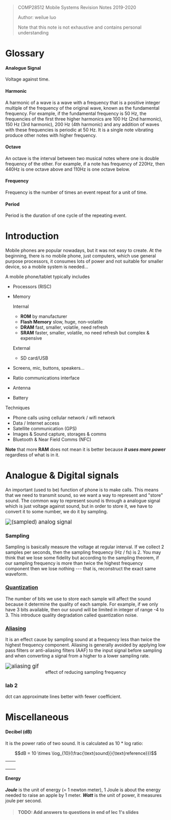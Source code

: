 > COMP28512 Mobile Systems Revision Notes 2019-2020
>
> Author: weilue luo
>
> Note that this note is not exhaustive and contains personal understanding



# Glossary

#### Analogue Signal

Voltage against time.

#### Harmonic

A harmonic of a wave is a wave with a frequency that is a positive integer multiple of the frequency of the original wave, known as the fundamental frequency. For example, if the fundamental frequency is 50 Hz, the frequencies of the first three higher harmonics are 100 Hz (2nd harmonic), 150 Hz (3rd harmonic), 200 Hz (4th harmonic) and any addition of waves with these frequencies is periodic at 50 Hz. It is a single note vibrating produce other notes with higher frequency.

#### Octave

An octave is the interval between two musical notes where one is double frequency of the other. For example, if a note has frequency of 220Hz, then 440Hz is one octave above and 110Hz is one octave below.

#### Frequency

Frequency is the number of times an event repeat for a unit of time.

#### Period

Period is the duration of one cycle of the repeating event.

# Introduction

Mobile phones are popular nowadays, but it was not easy to create. At the beginning, there is no mobile phone, just computers, which use general purpose processors, it consumes lots of power and not suitable for smaller device, so a mobile system is needed...

A mobile phone/tablet typically includes

- Processors (RISC)

- Memory

  Internal

  - **ROM** by manufacturer
  - **Flash Memory** slow, huge, non-volatile
  - **DRAM** fast, smaller, volatile, need refresh
  - **SRAM** faster, smaller, volatile, no need refresh but complex & expensive 

  External

  - SD card/USB

- Screens, mic, buttons, speakers...

- Ratio communications interface

- Antenna

- Battery

Techniques

- Phone calls using cellular network / wifi network
- Data / Internet access
- Satellite communication (GPS)
- Images & Sound capture, storages & comms
- Bluetooth & Near Field Comms (NFC)

**Note** that more **RAM** does not mean it is better because ***it uses more power*** regardless of what is in it.

# Analogue & Digital signals

An important (used to be) function of phone is to make calls. This means that we need to transmit sound, so we want a way to represent and "store" sound. The common way to represent sound is through a analogue signal which is just voltage against sound, but in order to store it, we have to convert it to some number, we do it by sampling.

<img src="https://i.ibb.co/YhB3wb5/screenshot-online-manchester-ac-uk-2020-02-11-11-26-30.png" alt="(sampled) analog signal" style="zoom:120%;" />

### Sampling

Sampling is basically measure the voltage at regular interval. If we collect 2 samples per seconds, then the sampling frequency (Hz / fs) is 2. You may think that we lose some fidelity but according to the sampling theorem, if our sampling frequency is more than twice the highest frequency component then we lose nothing --- that is, reconstruct the exact same waveform.

### [Quantization](https://en.wikipedia.org/wiki/Quantization_(signal_processing))

The number of bits we use to store each sample will affect the sound because it determine the quality of each sample. For example, if we only have 3 bits available, then our sound will be limited in integer of range -4 to 3. This introduce quality degradation called quantization noise.

### [Aliasing](https://en.wikipedia.org/wiki/Aliasing)

It is an effect cause by sampling sound at a frequency less than twice the highest frequency component. Aliasing is generally avoided by applying low pass filters or anti-aliasing filters (AAF) to the input signal before sampling and when converting a signal from a higher to a lower sampling rate.

<img src="https://upload.wikimedia.org/wikipedia/commons/c/cf/Aliasing_sinusoidal.gif" alt="aliasing gif" style="zoom:120%;" />

<center>effect of reducing sampling frequency</center>

### lab 2
dct can approximate lines better with fewer coefficient.
# Miscellaneous

#### Decibel (dB)

It is the power ratio of two sound. It is calculated as 10 * log ratio:

$$dB = 10 \times \log_{10}(\frac{\text{sound}}{\text{reference}})$$



|      |      |
| ---- | ---- |
|      |      |
|      |      |
|      |      |
|      |      |



#### Energy

***Joule*** is the unit of energy (= 1 newton meter), 1 Joule is about the energy needed to raise an apple by 1 meter. ***Watt*** is the unit of power, it measures joule per second.

> #### TODO: Add answers to questions in end of lec 1's slides
